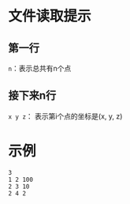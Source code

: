 # 文件读取提示

## 第一行
`n`：表示总共有n个点

## 接下来n行 
`x y z`： 表示第i个点的坐标是(x, y, z)

# 示例
```
3
1 2 100
2 3 10
2 4 2
```